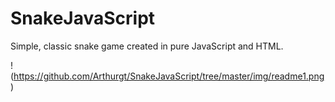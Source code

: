 # SnakeJavaScript
Simple, classic snake game created in pure JavaScript and HTML.

!(https://github.com/Arthurgt/SnakeJavaScript/tree/master/img/readme1.png)
